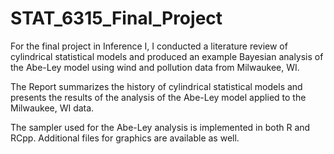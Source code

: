 # STAT_6315_Final_Project

For the final project in Inference I, I conducted a literature review of cylindrical statistical models and produced an example Bayesian analysis of the Abe-Ley model using wind and pollution data from Milwaukee, WI.

The Report summarizes the history of cylindrical statistical models and presents the results of the analysis of the Abe-Ley model applied to the Milwaukee, WI data. 

The sampler used for the Abe-Ley analysis is implemented in both R and RCpp. Additional files for graphics are available as well.

